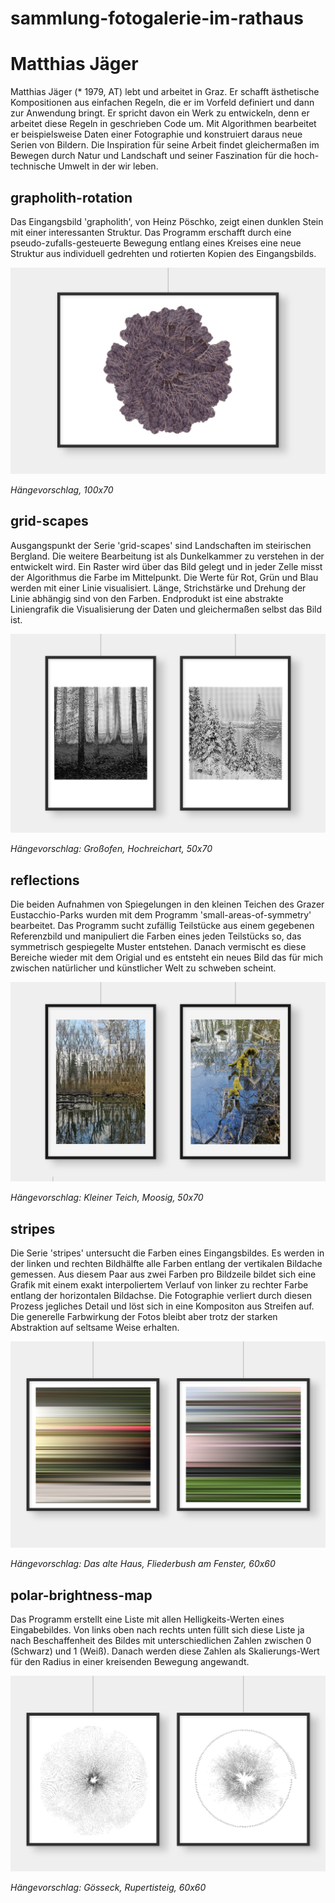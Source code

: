 # sammlung-fotogalerie-im-rathaus

# Matthias Jäger

Matthias Jäger (* 1979, AT) lebt und arbeitet in Graz. Er schafft ästhetische Kompositionen aus einfachen Regeln, die er im Vorfeld definiert und dann zur Anwendung bringt. Er spricht davon ein Werk zu entwickeln, denn er arbeitet diese Regeln in geschrieben Code um. Mit Algorithmen bearbeitet er beispielsweise Daten einer Fotographie und konstruiert daraus neue Serien von Bildern. Die Inspiration für seine Arbeit findet gleichermaßen im Bewegen durch Natur und Landschaft und seiner Faszination für die hoch-technische Umwelt in der wir leben.


## grapholith-rotation

Das Eingangsbild 'grapholith', von Heinz Pöschko, zeigt einen dunklen Stein mit einer interessanten Struktur. Das Programm erschafft durch eine pseudo-zufalls-gesteuerte Bewegung entlang eines Kreises eine neue Struktur aus individuell gedrehten und rotierten Kopien des Eingangsbilds.

![grapholith](mockups/grapholith-quer.png)

*Hängevorschlag, 100x70*


## grid-scapes

Ausgangspunkt der Serie 'grid-scapes' sind Landschaften im steirischen Bergland. Die weitere Bearbeitung ist als Dunkelkammer zu verstehen in der entwickelt wird. Ein Raster wird über das Bild gelegt und in jeder Zelle misst der Algorithmus die Farbe im Mittelpunkt. Die Werte für Rot, Grün und Blau werden mit einer Linie visualisiert. Länge, Strichstärke und Drehung der Linie abhängig sind von den Farben. Endprodukt ist eine abstrakte Liniengrafik die Visualisierung der Daten und gleichermaßen selbst das Bild ist.

![grid-scapes](mockups/grid-scapes.png)

*Hängevorschlag: Großofen, Hochreichart, 50x70*


## reflections

Die beiden Aufnahmen von Spiegelungen in den kleinen Teichen des Grazer Eustacchio-Parks wurden mit dem Programm 'small-areas-of-symmetry' bearbeitet. Das Programm sucht zufällig Teilstücke aus einem gegebenen Referenzbild und manipuliert die Farben eines jeden Teilstücks so, das symmetrisch gespiegelte Muster entstehen. Danach vermischt es diese Bereiche wieder mit dem Origial und es entsteht ein neues Bild das für mich zwischen natürlicher und künstlicher Welt zu schweben scheint.

![reflections](mockups/reflections-eisteich.png)

*Hängevorschlag: Kleiner Teich, Moosig, 50x70*


## stripes

Die Serie 'stripes' untersucht die Farben eines Eingangsbildes. Es werden in der linken und rechten Bildhälfte alle Farben entlang der vertikalen Bildache gemessen. Aus diesem Paar aus zwei Farben pro Bildzeile bildet sich eine Grafik mit einem exakt interpoliertem Verlauf von linker zu rechter Farbe entlang der horizontalen Bildachse. Die Fotographie verliert durch diesen Prozess jegliches Detail und löst sich in eine Kompositon aus Streifen auf. Die generelle Farbwirkung der Fotos bleibt aber trotz der starken Abstraktion auf seltsame Weise erhalten.

![stripes](mockups/stripes.png)

*Hängevorschlag: Das alte Haus, Fliederbush am Fenster, 60x60*

## polar-brightness-map

Das Programm erstellt eine Liste mit allen Helligkeits-Werten eines Eingabebildes. Von links oben nach rechts unten füllt sich diese Liste ja nach Beschaffenheit des Bildes mit unterschiedlichen Zahlen zwischen 0 (Schwarz) und 1 (Weiß). Danach werden diese Zahlen als Skalierungs-Wert für den Radius in einer kreisenden Bewegung angewandt.

![stripes](mockups/rotations.png)

*Hängevorschlag: Gösseck, Rupertisteig, 60x60*